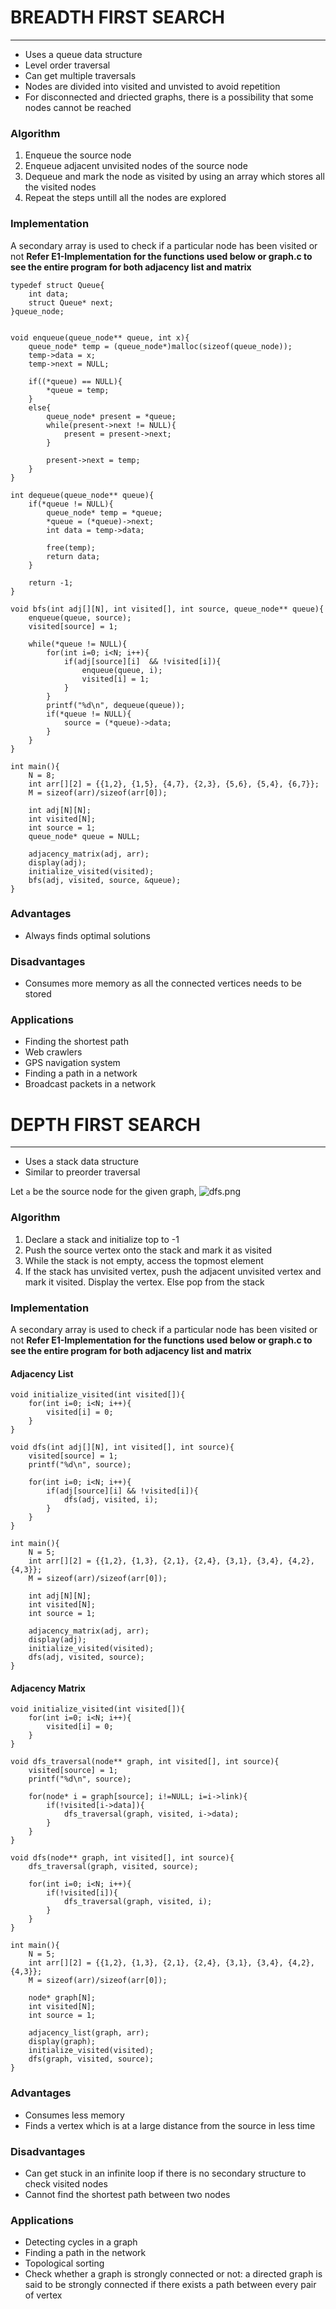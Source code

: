 # BREADTH FIRST SEARCH
---
- Uses a queue data structure
- Level order traversal
- Can get multiple traversals
- Nodes are divided into visited and unvisted to avoid repetition
- For disconnected  and driected graphs, there is a possibility that some nodes cannot be reached

### Algorithm
1. Enqueue the source node
2. Enqueue adjacent unvisited nodes of the source node
3. Dequeue and mark the node as visited by using an array which stores all the visited nodes
4. Repeat the steps untill all the nodes are explored

### Implementation
A secondary array is used to check if a particular node has been visited or not
**Refer E1-Implementation for the functions used below or graph.c to see the entire program for both adjacency list and matrix**
```
typedef struct Queue{
    int data;
    struct Queue* next;
}queue_node;


void enqueue(queue_node** queue, int x){
    queue_node* temp = (queue_node*)malloc(sizeof(queue_node));
    temp->data = x;
    temp->next = NULL;
    
    if((*queue) == NULL){
        *queue = temp;
    }
    else{
        queue_node* present = *queue;
        while(present->next != NULL){
            present = present->next;
        }

        present->next = temp;
    }
}

int dequeue(queue_node** queue){
    if(*queue != NULL){
        queue_node* temp = *queue;
        *queue = (*queue)->next;
        int data = temp->data;
        
        free(temp);
        return data;
    }

    return -1;
}

void bfs(int adj[][N], int visited[], int source, queue_node** queue){
    enqueue(queue, source);
    visited[source] = 1;

    while(*queue != NULL){
        for(int i=0; i<N; i++){
            if(adj[source][i]  && !visited[i]){
                enqueue(queue, i);
                visited[i] = 1;
            }
        }
        printf("%d\n", dequeue(queue));
        if(*queue != NULL){
            source = (*queue)->data;
        }
    }
}

int main(){
    N = 8;
    int arr[][2] = {{1,2}, {1,5}, {4,7}, {2,3}, {5,6}, {5,4}, {6,7}};
    M = sizeof(arr)/sizeof(arr[0]);

    int adj[N][N];
    int visited[N];
    int source = 1;
    queue_node* queue = NULL;
    
    adjacency_matrix(adj, arr);
    display(adj);
    initialize_visited(visited);
    bfs(adj, visited, source, &queue);
}
```

### Advantages
- Always finds optimal solutions

### Disadvantages
- Consumes more memory as all the connected vertices needs to be stored

### Applications
- Finding the shortest path 
- Web crawlers
- GPS navigation system
- Finding a path in a network
- Broadcast packets in a network

# DEPTH FIRST SEARCH
---
- Uses a stack data structure
- Similar to preorder traversal

Let `a` be the source node for the given graph,
 ![dfs.png](https://github.com/Shogunkayo/PES_Notes/blob/main/DSA/Images/dfs.png)

### Algorithm
1. Declare a stack and initialize top to -1
2. Push the source vertex onto the stack and mark it as visited
3. While the stack is not empty, access the topmost element
4. If the stack has unvisited vertex, push the adjacent unvisited vertex and mark it visited. Display the vertex. Else pop from the stack

### Implementation
A secondary array is used to check if a particular node has been visited or not
**Refer E1-Implementation for the functions used below or graph.c to see the entire program for both adjacency list and matrix**

#### Adjacency List
```
void initialize_visited(int visited[]){
    for(int i=0; i<N; i++){
        visited[i] = 0;
    }
}

void dfs(int adj[][N], int visited[], int source){
    visited[source] = 1;
    printf("%d\n", source);

    for(int i=0; i<N; i++){
        if(adj[source][i] && !visited[i]){
            dfs(adj, visited, i);
        }
    }
}

int main(){
    N = 5;
    int arr[][2] = {{1,2}, {1,3}, {2,1}, {2,4}, {3,1}, {3,4}, {4,2}, {4,3}};
    M = sizeof(arr)/sizeof(arr[0]);

    int adj[N][N];
    int visited[N];
    int source = 1;

    adjacency_matrix(adj, arr);
    display(adj);
    initialize_visited(visited);
    dfs(adj, visited, source);
}
```

#### Adjacency Matrix
```
void initialize_visited(int visited[]){
    for(int i=0; i<N; i++){
        visited[i] = 0;
    }
}

void dfs_traversal(node** graph, int visited[], int source){
    visited[source] = 1;
    printf("%d\n", source);

    for(node* i = graph[source]; i!=NULL; i=i->link){
        if(!visited[i->data]){
            dfs_traversal(graph, visited, i->data);
        }
    }
}

void dfs(node** graph, int visited[], int source){
    dfs_traversal(graph, visited, source);

    for(int i=0; i<N; i++){
        if(!visited[i]){
            dfs_traversal(graph, visited, i);
        }
    }
}

int main(){
    N = 5;
    int arr[][2] = {{1,2}, {1,3}, {2,1}, {2,4}, {3,1}, {3,4}, {4,2}, {4,3}};
    M = sizeof(arr)/sizeof(arr[0]);

    node* graph[N];
    int visited[N];
    int source = 1;

    adjacency_list(graph, arr);
    display(graph);
    initialize_visited(visited);
    dfs(graph, visited, source);
}
```

### Advantages
- Consumes less memory
- Finds a vertex which is at a large distance from the source in less time

### Disadvantages
- Can get stuck in an infinite loop if there is no secondary structure to check visited nodes
- Cannot find the shortest path between two nodes

### Applications
- Detecting cycles in a graph
- Finding a path in the network
- Topological sorting 
- Check whether a graph is strongly connected or not: a directed graph is said to be strongly connected if there exists a path between every pair of vertex
